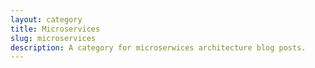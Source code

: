 ```yaml
---
layout: category
title: Microservices 
slug: microservices
description: A category for microserwices architecture blog posts.
---
```



